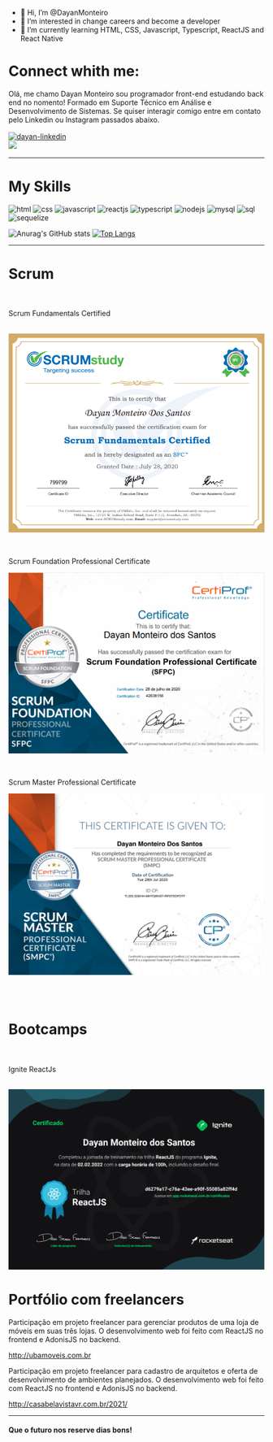 - 👋 Hi, I’m @DayanMonteiro
- 👀 I’m interested in change careers and become a developer
- 🌱 I’m currently learning HTML, CSS, Javascript, Typescript, ReactJS and React Native

# Connect whith me:

Olá, me chamo Dayan Monteiro sou programador front-end estudando back end no nomento!
Formado em Suporte Técnico em Análise e Desenvolvimento de Sistemas.
Se quiser interagir comigo entre em contato pelo Linkedin ou Instagram passados abaixo.

<a href="https://www.linkedin.com/in/dayan-monteiro-dos-santos/" target="_blank">
<img align="center" alt="dayan-linkedin" height="30" widdth="40" src="https://cdn.jsdelivr.net/gh/devicons/devicon/icons/linkedin/linkedin-original.svg" style="max-width:100%;">
</a>
<br />
<a href="https://www.instagram.com/dayan_monteiro/" target="_blank">
<img src="https://img.shields.io/badge/Instagram-E4405F?style=for-the-badge&logo=instagram&logoColor=white" />
</a>
<br />


<hr />

# My Skills

<img src="https://cdn.jsdelivr.net/gh/devicons/devicon/icons/html5/html5-original.svg" alt="html" widtf="40" height="40" style="max-width:100%;"></img>
<img src="https://cdn.jsdelivr.net/gh/devicons/devicon/icons/css3/css3-original.svg" alt="css" widtf="40" height="40" style="max-width:100%;"></img>
<img src="https://cdn.jsdelivr.net/gh/devicons/devicon/icons/javascript/javascript-original.svg" alt="javascript" widtf="40" height="40" style="max-width:100%;"></img>
<img src="https://cdn.jsdelivr.net/gh/devicons/devicon/icons/react/react-original.svg" alt="reactjs" widtf="40" height="40" style="max-width:100%;"></img>
<img src="https://cdn.jsdelivr.net/gh/devicons/devicon/icons/typescript/typescript-original.svg" alt="typescript" widtf="40" height="40" style="max-width:100%;"></img>
<img src="https://cdn.jsdelivr.net/gh/devicons/devicon/icons/nodejs/nodejs-original.svg" alt="nodejs" widtf="40" height="40" style="max-width:100%;"></img>
<img src="https://cdn.icon-icons.com/icons2/2415/PNG/512/mysql_original_wordmark_logo_icon_146417.png" alt="mysql" widtf="40" height="40" style="max-width:100%;"></img>
<img src="https://cdn.icon-icons.com/icons2/627/PNG/512/sql-document-outlined-interface-symbol_icon-icons.com_57504.png" alt="sql" widtf="40" height="40" style="max-width:100%;"></img>
<img src="https://cdn.icon-icons.com/icons2/2415/PNG/512/sequelize_original_wordmark_logo_icon_146349.png" alt="sequelize" widtf="40" height="40" style="max-width:100%;"></img>

![Anurag's GitHub stats](https://github-readme-stats.vercel.app/api?username=DayanMonteiro&show_icons=true&theme=radical)
[![Top Langs](https://github-readme-stats.vercel.app/api/top-langs/?username=DayanMonteiro)](https://github.com/DayanMonteiro/github-readme-stats)


<hr />

# Scrum
<br />
<br />
Scrum Fundamentals Certified
<br />
<br />

![SFC](https://github.com/DayanMonteiro/Imagens/blob/master/img/perfil/SFC.png)

<br />

Scrum Foundation Professional Certificate
<br />

![SFPC](https://github.com/DayanMonteiro/Imagens/blob/master/img/perfil/SFPC.png)

<br />

Scrum Master Professional Certificate
<br />

![SMPC](https://github.com/DayanMonteiro/Imagens/blob/master/img/perfil/SMPC.png)

<br />
<br />

# Bootcamps

<br />
<br />
Ignite ReactJs
<br />
<br />

![ReactJs](https://github.com/DayanMonteiro/Imagens/blob/master/img/Ignite-ReactJS.png)

# Portfólio com freelancers

Participação em projeto freelancer para gerenciar produtos de uma loja de móveis em suas três lojas. O desenvolvimento web foi feito com ReactJS no frontend e AdonisJS no backend.

http://ubamoveis.com.br

Participação em projeto freelancer para cadastro de arquitetos e oferta de desenvolvimento de ambientes planejados. O desenvolvimento web foi feito com ReactJS no frontend e AdonisJS no backend.

http://casabelavistavr.com.br/2021/

<hr />

#### Que o futuro nos reserve dias bons!
